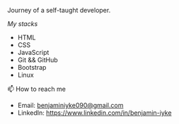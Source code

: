 Journey of a self-taught developer.

 _My stacks_
- HTML
- CSS
- JavaScript
- Git && GitHub
- Bootstrap
- Linux 

📫 How to reach me
- Email: benjaminiyke090@gmail.com
- LinkedIn: https://www.linkedin.com/in/benjamin-iyke


<!---
Laridot-1/Laridot-1 is a ✨ special ✨ repository because its `README.md` (this file) appears on your GitHub profile.
You can click the Preview link to take a look at your changes.
--->
